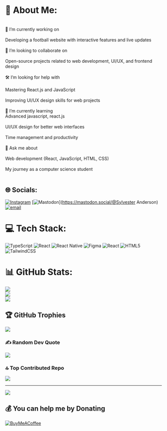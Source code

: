 # 💫 About Me:
<br>🔭 I’m currently working on<br><br>Developing a football website with interactive features and live updates<br><br>🤝 I’m looking to collaborate on<br><br>Open-source projects related to web development, UI/UX, and frontend design<br><br>🛠 I’m looking for help with<br><br>Mastering React.js and JavaScript<br><br>Improving UI/UX design skills for web projects<br><br>🌱 I’m currently learning<br>Advanced javascript, react.js<br><br>UI/UX design for better web interfaces<br><br>Time management and productivity<br><br>💬 Ask me about<br><br>Web development (React, JavaScript, HTML, CSS)<br><br>My journey as a computer science student<br><br>


## 🌐 Socials:
[![Instagram](https://img.shields.io/badge/Instagram-%23E4405F.svg?logo=Instagram&logoColor=white)](https://instagram.com/s.anderson) [![Mastodon](https://img.shields.io/badge/-MASTODON-%232B90D9?logo=mastodon&logoColor=white)](https://mastodon.social/@Sylvester Anderson) [![email](https://img.shields.io/badge/Email-D14836?logo=gmail&logoColor=white)](mailto:sylvesteranderson726t@gmail.com) 

# 💻 Tech Stack:
![TypeScript](https://img.shields.io/badge/typescript-%23007ACC.svg?style=for-the-badge&logo=typescript&logoColor=white) ![React](https://img.shields.io/badge/react-%2320232a.svg?style=for-the-badge&logo=react&logoColor=%2361DAFB) ![React Native](https://img.shields.io/badge/react_native-%2320232a.svg?style=for-the-badge&logo=react&logoColor=%2361DAFB) ![Figma](https://img.shields.io/badge/figma-%23F24E1E.svg?style=for-the-badge&logo=figma&logoColor=white) ![React](https://img.shields.io/badge/react-%2320232a.svg?style=for-the-badge&logo=react&logoColor=%2361DAFB) ![HTML5](https://img.shields.io/badge/html5-%23E34F26.svg?style=for-the-badge&logo=html5&logoColor=white) ![TailwindCSS](https://img.shields.io/badge/tailwindcss-%2338B2AC.svg?style=for-the-badge&logo=tailwind-css&logoColor=white)
# 📊 GitHub Stats:
![](https://github-readme-stats.vercel.app/api?username=sylvesteranderz&theme=dark&hide_border=true&include_all_commits=false&count_private=false)<br/>
![](https://nirzak-streak-stats.vercel.app/?user=sylvesteranderz&theme=dark&hide_border=true)<br/>
![](https://github-readme-stats.vercel.app/api/top-langs/?username=sylvesteranderz&theme=dark&hide_border=true&include_all_commits=false&count_private=false&layout=compact)

## 🏆 GitHub Trophies
![](https://github-profile-trophy.vercel.app/?username=sylvesteranderz&theme=radical&no-frame=false&no-bg=false&margin-w=4)

### ✍️ Random Dev Quote
![](https://quotes-github-readme.vercel.app/api?type=horizontal&theme=radical)

### 🔝 Top Contributed Repo
![](https://github-contributor-stats.vercel.app/api?username=sylvesteranderz&limit=5&theme=dark&combine_all_yearly_contributions=true)

---
[![](https://visitcount.itsvg.in/api?id=sylvesteranderz&icon=0&color=0)](https://visitcount.itsvg.in)

  ## 💰 You can help me by Donating
  [![BuyMeACoffee](https://img.shields.io/badge/Buy%20Me%20a%20Coffee-ffdd00?style=for-the-badge&logo=buy-me-a-coffee&logoColor=black)](https://buymeacoffee.com/S.anderson) 

  
<!-- Proudly created with GPRM ( https://gprm.itsvg.in ) -->

